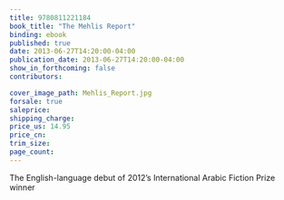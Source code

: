 ```yaml
---
title: 9780811221184
book_title: "The Mehlis Report"
binding: ebook
published: true
date: 2013-06-27T14:20:00-04:00
publication_date: 2013-06-27T14:20:00-04:00
show_in_forthcoming: false
contributors:

cover_image_path: Mehlis_Report.jpg
forsale: true
saleprice:
shipping_charge:
price_us: 14.95
price_cn:
trim_size:
page_count:
---
```

The English-language debut of 2012’s International Arabic Fiction Prize winner

